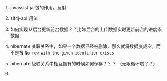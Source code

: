 1.  javassist jar包的作用，反射
2.  slf4j-api 用法 
3.  如何实现从后台更新前台数据？？比如后台的上传数据实时更新前台的进度条数据
4.  hibernate  关联关系中，如果一个数据已经被删除，那么就将数据变成空，而不是报
    `No row with the given identifier exists`

5. hibernate 级联关系中相互拥有的时候如何保存？？？ （无限循环啦？？）
6.  
